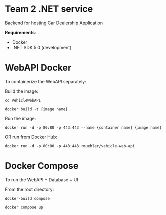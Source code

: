 ﻿# Team 2 .NET service

Backend for hosting Car Dealership Application

**Requirements**:
 - Docker
- .NET SDK 5.0 (development)

# WebAPI Docker
To containerize the WebAPI separately:

Build the image:

`cd VehicleWebAPI`

`docker build -t {image name} .`

Run the image:

`docker run -d -p 80:80 -p 443:443 --name {container name} {image name}`

OR run from Docker Hub:

`docker run -d -p 80:80 -p 443:443 rmuehler/vehicle-web-api`

# Docker Compose
To run the WebAPI + Database + UI

From the root directory:

`docker-build compose`

` docker compose up `

